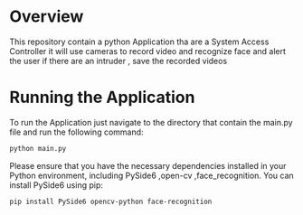 # Overview 
This repository contain a python Application  tha are a System Access Controller it will use cameras to record video and recognize face and alert the user if there are an intruder , save the recorded videos 

# Running the Application
To run the Application just navigate to the directory that contain the main.py  file and run the following command:

```bash 
python main.py
```

Please ensure that you have the necessary dependencies installed in your Python environment, including PySide6 ,open-cv  ,face_recognition. You can install PySide6 using pip:

```bash
pip install PySide6 opencv-python face-recognition
```
